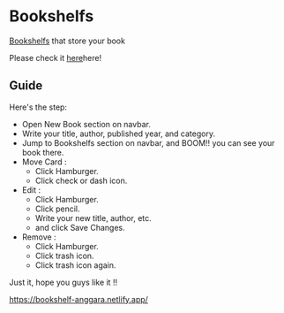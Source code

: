 # Bookshelfs

[Bookshelfs](https://bookshelf-anggara.netlify.app/) that store your book

Please check it [here](https://bookshelf-anggara.netlify.app/)here</a>!

## Guide

Here's the step:
- Open New Book section on navbar.
- Write your title, author, published year, and category.
- Jump to Bookshelfs section on navbar, and BOOM!! you can see your book there.
- Move Card :
  - Click Hamburger.
  - Click check or dash icon.
- Edit :
  - Click Hamburger.
  - Click pencil.
  - Write your new title, author, etc.
  - and click Save Changes.
- Remove :
  - Click Hamburger.
  - Click trash icon.
  - Click trash icon again.

Just it, hope you guys like it !!

https://bookshelf-anggara.netlify.app/
